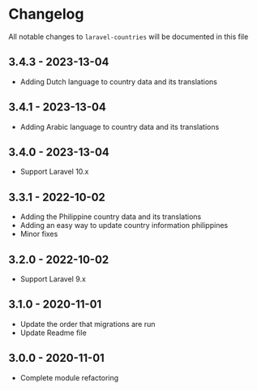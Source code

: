 # Changelog

All notable changes to `laravel-countries` will be documented in this file

## 3.4.3 - 2023-13-04

- Adding Dutch language to country data and its translations

## 3.4.1 - 2023-13-04

- Adding Arabic language to country data and its translations

## 3.4.0 - 2023-13-04

- Support Laravel 10.x

## 3.3.1 - 2022-10-02

- Adding the Philippine country data and its translations
- Adding an easy way to update country information philippines
- Minor fixes

## 3.2.0 - 2022-10-02

- Support Laravel 9.x

## 3.1.0 - 2020-11-01

- Update the order that migrations are run
- Update Readme file

## 3.0.0 - 2020-11-01

- Complete module refactoring

